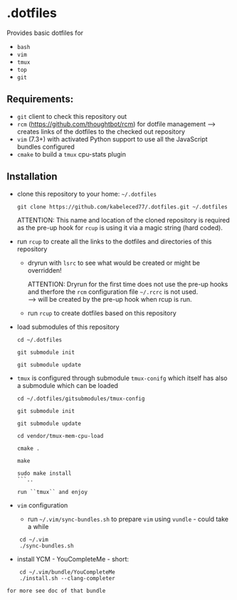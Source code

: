 .dotfiles
=========

Provides basic dotfiles for

- ``bash``
- ``vim``
- ``tmux``
- ``top``
- ``git``

Requirements:
-------------
- ``git`` client to check this repository out
- ``rcm`` (https://github.com/thoughtbot/rcm) for dotfile management
  --> creates links of the dotfiles to the checked out repository
- ``vim`` (7.3+) with activated Python support to use all the JavaScript bundles configured
- ``cmake`` to build a ``tmux`` cpu-stats plugin

Installation
------------
- clone this repository to your home: ``~/.dotfiles``

  ```  
  git clone https://github.com/kabeleced77/.dotfiles.git ~/.dotfiles  
  ```  

  ATTENTION: This name and location of the cloned repository is required as the pre-up hook for ``rcup`` is using it via a magic string (hard coded).  

- run ``rcup`` to create all the links to the dotfiles and directories of this repository
  + dryrun with ``lsrc`` to see what would be created or might be overridden!

    ATTENTION: Dryrun for the first time does not use the pre-up hooks and therfore the ``rcm`` configuration file ``~/.rcrc`` is not used.  
      --> will be created by the pre-up hook when rcup is run.  
  + run ``rcup`` to create dotfiles based on this repository

- load submodules of this repository


  ```  
  cd ~/.dotfiles

  git submodule init

  git submodule update
  ```  

- ``tmux`` is configured through submodule ``tmux-conifg`` which itself has also a submodule which can be loaded


  ```..
  cd ~/.dotfiles/gitsubmodules/tmux-config

  git submodule init

  git submodule update

  cd vendor/tmux-mem-cpu-load

  cmake .

  make

  sudo make install
  ```..

  run ``tmux`` and enjoy

- ``vim`` configuration
  + run ``~/.vim/sync-bundles.sh`` to prepare ``vim`` using ``vundle`` - could take a while

```
    cd ~/.vim
    ./sync-bundles.sh
```

  + install YCM - YouCompleteMe - short:
```
    cd ~/.vim/bundle/YouCompleteMe
    ./install.sh --clang-completer
```

    for more see doc of that bundle
